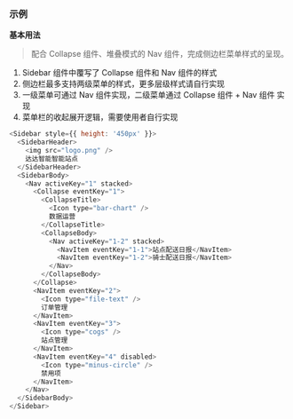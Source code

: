 ### 示例

**基本用法**

> 配合 Collapse 组件、堆叠模式的 Nav 组件，完成侧边栏菜单样式的呈现。

1. Sidebar 组件中覆写了 Collapse 组件和 Nav 组件的样式
2. 侧边栏最多支持两级菜单的样式，更多层级样式请自行实现
3. 一级菜单可通过 Nav 组件实现，二级菜单通过 Collapse 组件 + Nav 组件 实现
4. 菜单栏的收起展开逻辑，需要使用者自行实现

```js
<Sidebar style={{ height: '450px' }}>
  <SidebarHeader>
    <img src="logo.png" />
    达达智能智能站点
  </SidebarHeader>
  <SidebarBody>
    <Nav activeKey="1" stacked>
      <Collapse eventKey="1">
        <CollapseTitle>
          <Icon type="bar-chart" />
          数据运营
        </CollapseTitle>
        <CollapseBody>
          <Nav activeKey="1-2" stacked>
            <NavItem eventKey="1-1">站点配送日报</NavItem>
            <NavItem eventKey="1-2">骑士配送日报</NavItem>
          </Nav>
        </CollapseBody>
      </Collapse>
      <NavItem eventKey="2">
        <Icon type="file-text" />
        订单管理
      </NavItem>
      <NavItem eventKey="3">
        <Icon type="cogs" />
        站点管理
      </NavItem>
      <NavItem eventKey="4" disabled>
        <Icon type="minus-circle" />
        禁用项
      </NavItem>
    </Nav>
  </SidebarBody>
</Sidebar>
```
